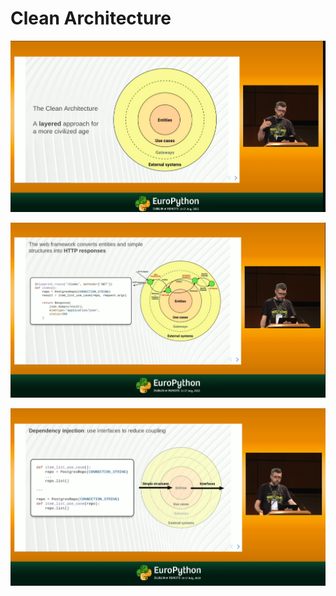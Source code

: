 # Clean Architecture

![alt text](./img/image.png)

![alt text](./img/image-2.png)

![alt text](./img/image-3.png)